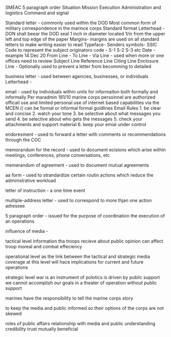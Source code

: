 SMEAC 5 paragraph order
Situation
Mission
Execution
Administration and logistics
Command and signal

Standard letter - commonly used within the DOD 
  Most common form of military correspondence in the marince corps
  Standard format
  Letterhead - DON shall beear the DOD seal 1 inch in diameter located 1/in from the upper left and top edge of the paper
  Margins- margins are used on all standard letters to make writing easier to read
  Typeface- 
  Senders symbols- SSIC Code to represent the subject
    originators code - S-1 S-2 S-3 etc
    Date -  example 14 Dec 20
  From Line - 
  To Line - 
  Via Line - used when more or one offices need to review
  Subject Line
  Reference Line
  Citing Line
  Enclosure Line - Optionally used to prevent a letter from becomming to detailed
  
  
  
business letter - used between agencies, businesses, or individuals
  Letterhead - 


  
email - used by individuals within units for informaiton both formally and informally
  Per maradmin 181/10 marine corps persoinnel are authorized officail use and limited personal use of internet based capabilities via the MCEN // can be formal or informal 
  formal guidlines 
  Email Rules
    1. be clear and concise 
    2. watch your tone
    3. be selective about what messages you send
    4. be selective about who gets the messages
    5. check your attachments and support material
    6. keep your emial under control
    

endoresment - used to forward a letter with comments or recommendations through the COC

memorandum for the record - used to document ecisions which arise within meetings, conferences, phone conversations, etc

memerandum of agreement - used to document mutual agreements

aa form - used to strandardize certain routin actions which reduce the administrative workload

letter of instruction - a one time event

multiple-address letter - used to correspond to more thjan one action adressee

5 paragraph order - issued for the purpose of coordination the execution of an operations

influence of media -

tactical level
information tha troops recieve about public opinion can affect troop moreal and combat effeciency

operational level
as the link between the tactical and strategic  media coverage at this level will hace implications for current and future operations

strategic level
war is an instrument of polotics is driven by public support we cannot accomplish our goals in a theater of operation without public support

marines have the responsibility to tell the marine corps story

to keep the media and public informed so their options of the corps are not skewed

roles of public affairs
relationship with media and public
understanding
credibility
trust
mutually beneficial







